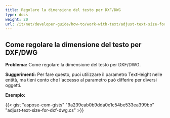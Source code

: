 ```yaml
---
title: Regolare la dimensione del testo per DXF/DWG
type: docs
weight: 20
url: /it/net/developer-guide/how-to/work-with-text/adjust-text-size-for-dxf-dwg/
---
```



## **Come regolare la dimensione del testo per DXF/DWG**

**Problema:** Come regolare la dimensione del testo per DXF/DWG.

**Suggerimenti:** Per fare questo, puoi utilizzare il parametro TextHeight nelle entità, ma tieni conto che l'accesso al parametro può differire per diversi oggetti.

**Esempio:**

{{< gist "aspose-com-gists" "9a239eab0b9dda0e1c54be533ea399bb" "adjust-text-size-for-dxf-dwg.cs" >}}
